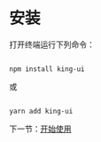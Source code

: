 # 安装

打开终端运行下列命令：

```

npm install king-ui

```

或

```

yarn add king-ui

```

下一节：[开始使用](#/doc/get-started)
